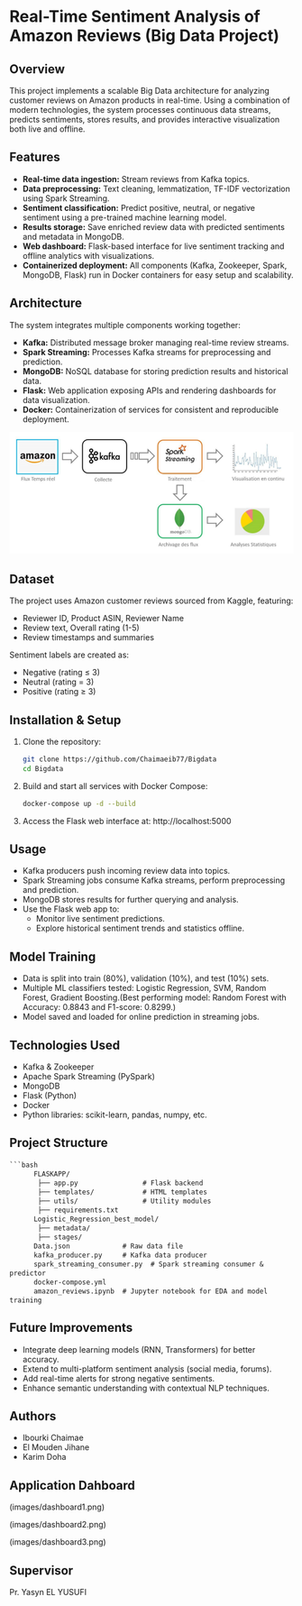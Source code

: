 # Real-Time Sentiment Analysis of Amazon Reviews (Big Data Project)

## Overview
This project implements a scalable Big Data architecture for analyzing customer reviews on Amazon products in real-time. Using a combination of modern technologies, the system processes continuous data streams, predicts sentiments, stores results, and provides interactive visualization both live and offline.

## Features
- **Real-time data ingestion:** Stream reviews from Kafka topics.
- **Data preprocessing:** Text cleaning, lemmatization, TF-IDF vectorization using Spark Streaming.
- **Sentiment classification:** Predict positive, neutral, or negative sentiment using a pre-trained machine learning model.
- **Results storage:** Save enriched review data with predicted sentiments and metadata in MongoDB.
- **Web dashboard:** Flask-based interface for live sentiment tracking and offline analytics with visualizations.
- **Containerized deployment:** All components (Kafka, Zookeeper, Spark, MongoDB, Flask) run in Docker containers for easy setup and scalability.

## Architecture
The system integrates multiple components working together:

- **Kafka:** Distributed message broker managing real-time review streams.
- **Spark Streaming:** Processes Kafka streams for preprocessing and prediction.
- **MongoDB:** NoSQL database for storing prediction results and historical data.
- **Flask:** Web application exposing APIs and rendering dashboards for data visualization.
- **Docker:** Containerization of services for consistent and reproducible deployment.

 ![Architecture Diagram](images/architecture_diagram.png)

## Dataset
The project uses Amazon customer reviews sourced from Kaggle, featuring:
- Reviewer ID, Product ASIN, Reviewer Name
- Review text, Overall rating (1-5)
- Review timestamps and summaries

Sentiment labels are created as:
- Negative (rating ≤ 3)
- Neutral (rating = 3)
- Positive (rating ≥ 3)

## Installation & Setup
1. Clone the repository:
   ```bash
   git clone https://github.com/Chaimaeib77/Bigdata
   cd Bigdata
2. Build and start all services with Docker Compose:
   ```bash
   docker-compose up -d --build
3. Access the Flask web interface at: http://localhost:5000
## Usage
- Kafka producers push incoming review data into topics.
- Spark Streaming jobs consume Kafka streams, perform preprocessing and prediction.
- MongoDB stores results for further querying and analysis.
- Use the Flask web app to:
    - Monitor live sentiment predictions.
    - Explore historical sentiment trends and statistics offline.
## Model Training
- Data is split into train (80%), validation (10%), and test (10%) sets.
- Multiple ML classifiers tested: Logistic Regression, SVM, Random Forest, Gradient Boosting.(Best performing model: Random Forest with Accuracy: 0.8843 and F1-score: 0.8299.)
- Model saved and loaded for online prediction in streaming jobs.
## Technologies Used
- Kafka & Zookeeper
- Apache Spark Streaming (PySpark)
- MongoDB
- Flask (Python)
- Docker
- Python libraries: scikit-learn, pandas, numpy, etc.
## Project Structure
    ```bash
          FLASKAPP/
           ├── app.py                # Flask backend
           ├── templates/            # HTML templates
           ├── utils/                # Utility modules
           ├── requirements.txt
          Logistic_Regression_best_model/
           ├── metadata/
           ├── stages/
          Data.json             # Raw data file
          kafka_producer.py     # Kafka data producer
          spark_streaming_consumer.py  # Spark streaming consumer & predictor
          docker-compose.yml
          amazon_reviews.ipynb  # Jupyter notebook for EDA and model training
## Future Improvements
- Integrate deep learning models (RNN, Transformers) for better accuracy.
- Extend to multi-platform sentiment analysis (social media, forums).
- Add real-time alerts for strong negative sentiments.
- Enhance semantic understanding with contextual NLP techniques.

## Authors
- Ibourki Chaimae
- El Mouden Jihane
- Karim Doha
## Application Dahboard
(images/dashboard1.png)

(images/dashboard2.png)

(images/dashboard3.png)
## Supervisor
Pr. Yasyn EL YUSUFI
